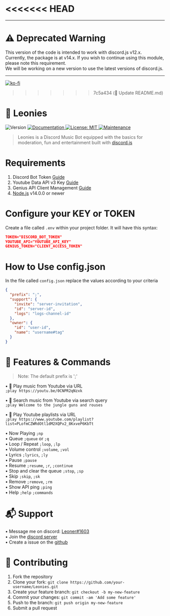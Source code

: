 <<<<<<< HEAD
=======
----  
# ⚠️ Deprecated Warning
This version of the code is intended to work with discord.js v12.x.  
Currently, the package is at v14.x. If you wish to continue using this module, please note this requirement.  
We will be working on a new version to use the latest versions of discord.js.

----  

[![ko-fi](https://ko-fi.com/img/githubbutton_sm.svg)](https://ko-fi.com/S6S33RM7Z)

>>>>>>> 7c5a434 (📝 Update README.md)
# 🦁 Leonies

<p>
  <img alt="Version" src="https://img.shields.io/github/v/tag/Mr-Leonerrr/Leonies?label=Last%20Release&style=for-the-badge" />
  <a href="https://github.com/Mr-Leonerrr/Leonies#readme">
    <img alt="Documentation" src="https://readthedocs.org/projects/pip/badge/?version=latest&style=for-the-badge" />
  </a>
    <a href="https://github.com/Mr-Leonerrr/Leonies/blob/master/LICENSE" target="_blank">
    <img alt="License: MIT" src="https://img.shields.io/github/license/Mr-Leonerrr/Leonies?style=for-the-badge" />
  </a>
  <a href="https://github.com/Mr-Leonerrr/Leonies/graphs/commit-activity" target="_blank">
    <img alt="Maintenance" src="https://img.shields.io/maintenance/yes/2021?style=for-the-badge" />
  </a>
</p>

> Leonies is a Discord Music Bot equipped with the basics for moderation, fun and entertainment
> built with [discord.js](https://discord.js.org/#/docs/)

# Requirements

1. Discord Bot Token
   [Guide](https://discordjs.guide/preparations/setting-up-a-bot-application.html#creating-your-bot)
2. Youtube Data API v3 Key [Guide](https://developers.google.com/youtube/v3/getting-started)
3. Genius API Client Management [Guide](https://docs.genius.com/#/getting-started)
4. [Node.js](https://nodejs.org/es/) v14.0.0 or newer

# Configure your KEY or TOKEN

Create a file called `.env` within your project folder. It will have this syntax:

```json
TOKEN="DISCORD_BOT_TOKEN"
YOUTUBE_API="YOUTUBE_API_KEY"
GENIUS_TOKEN="CLIENT_ACCESS_TOKEN"
```

# How to Use config.json

In the file called `config.json` replace the values according to your criteria

```json
{
  "prefix": ";",
  "support": {
    "invite": "server-invitation",
    "id": "server-id",
    "logs": "logs-channel-id"
  },
  "owner": {
    "id": "user-id",
    "name": "username#tag"
  }
}
```

# 📝 Features & Commands

> Note: The default prefix is ';'

• 🎵 Play music from Youtube via URL <br/> `;play https://youtu.be/0CNPR2qNzxk`

• 🔎 Search music from Youtube via search query <br/>
`;play Welcome to the jungle guns and rouses`

• 🔎 Play Youtube playlists via URL <br/>
`;play https://www.youtube.com/playlist?list=PLofmCZWRdOtl1dM2XQPx2_8KxveP6KbTt`

• Now Playing `;np` <br/> • Queue `;queue` or `;q`<br/> • Loop / Repeat `;loop`, `;lp` <br/> •
Volume control `;volume`, `;vol` <br/> • Lyrics `;lyrics`, `;ly` <br/> • Pause `;pause` <br/> •
Resume `;resume`, `;r`, `;continue` <br/> • Stop and clear the queue `;stop`, `;sp` <br/> • Skip
`;skip`, `;sk` <br/> • Remove `;remove`, `;rm` <br/> • Show API ping `;ping` <br/> • Help `;help`
`;commands`

# 📬 Support

• Message me on discord: [Leoner#1603](https://discord.com/users/445403516970729482) <br/> • Join
the [discord server](https://discord.gg/uJguFNpkWU) <br/> • Create a issue on the
[github](https://github.com/Mr-Leonerrr/Leonies/issues)

# 🤝 Contributing

1. Fork the repository
2. Clone your fork: `git clone https://github.com/your-username/Leonies.git`
3. Create your feature branch: `git checkout -b my-new-feature`
4. Commit your changes: `git commit -am 'Add some feature'`
5. Push to the branch: `git push origin my-new-feature`
6. Submit a pull request
